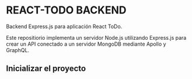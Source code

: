 # REACT-TODO BACKEND

Backend Express.js para aplicación React ToDo.

Este repositiorio implementa un servidor Node.js utilizando Express.js para crear un API conectado a un servidor MongoDB mediante Apollo y GraphQL.

## Inicializar el proyecto


